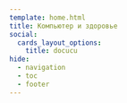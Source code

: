 ```yaml
---
template: home.html
title: Компьютер и здоровье
social:
  cards_layout_options:
    title: docucu
hide:
  - navigation
  - toc
  - footer
---
```


